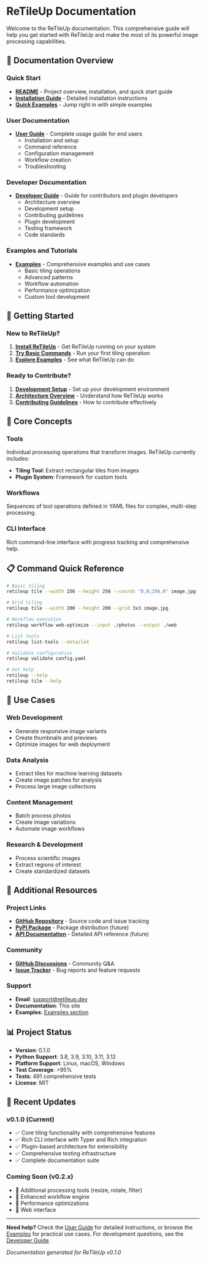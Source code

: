 # ReTileUp Documentation

Welcome to the ReTileUp documentation. This comprehensive guide will help you get started with ReTileUp and make the most of its powerful image processing capabilities.

## 📖 Documentation Overview

### Quick Start
- **[README](../README.md)** - Project overview, installation, and quick start guide
- **[Installation Guide](USER_GUIDE.md#installation)** - Detailed installation instructions
- **[Quick Examples](EXAMPLES.md#basic-tiling-operations)** - Jump right in with simple examples

### User Documentation
- **[User Guide](USER_GUIDE.md)** - Complete usage guide for end users
  - Installation and setup
  - Command reference
  - Configuration management
  - Workflow creation
  - Troubleshooting

### Developer Documentation
- **[Developer Guide](DEVELOPER_GUIDE.md)** - Guide for contributors and plugin developers
  - Architecture overview
  - Development setup
  - Contributing guidelines
  - Plugin development
  - Testing framework
  - Code standards

### Examples and Tutorials
- **[Examples](EXAMPLES.md)** - Comprehensive examples and use cases
  - Basic tiling operations
  - Advanced patterns
  - Workflow automation
  - Performance optimization
  - Custom tool development

## 🚀 Getting Started

### New to ReTileUp?

1. **[Install ReTileUp](USER_GUIDE.md#installation)** - Get ReTileUp running on your system
2. **[Try Basic Commands](README.md#quick-start)** - Run your first tiling operation
3. **[Explore Examples](EXAMPLES.md)** - See what ReTileUp can do

### Ready to Contribute?

1. **[Development Setup](DEVELOPER_GUIDE.md#development-setup)** - Set up your development environment
2. **[Architecture Overview](DEVELOPER_GUIDE.md#architecture-overview)** - Understand how ReTileUp works
3. **[Contributing Guidelines](DEVELOPER_GUIDE.md#contributing-guidelines)** - How to contribute effectively

## 🔧 Core Concepts

### Tools
Individual processing operations that transform images. ReTileUp currently includes:
- **Tiling Tool**: Extract rectangular tiles from images
- **Plugin System**: Framework for custom tools

### Workflows
Sequences of tool operations defined in YAML files for complex, multi-step processing.

### CLI Interface
Rich command-line interface with progress tracking and comprehensive help.

## 📋 Command Quick Reference

```bash
# Basic tiling
retileup tile --width 256 --height 256 --coords "0,0;256,0" image.jpg

# Grid tiling
retileup tile --width 200 --height 200 --grid 3x3 image.jpg

# Workflow execution
retileup workflow web-optimize --input ./photos --output ./web

# List tools
retileup list-tools --detailed

# Validate configuration
retileup validate config.yaml

# Get help
retileup --help
retileup tile --help
```

## 🎯 Use Cases

### Web Development
- Generate responsive image variants
- Create thumbnails and previews
- Optimize images for web deployment

### Data Analysis
- Extract tiles for machine learning datasets
- Create image patches for analysis
- Process large image collections

### Content Management
- Batch process photos
- Create image variations
- Automate image workflows

### Research & Development
- Process scientific images
- Extract regions of interest
- Create standardized datasets

## 🔗 Additional Resources

### Project Links
- **[GitHub Repository](https://github.com/yourusername/retileup)** - Source code and issue tracking
- **[PyPI Package](https://pypi.org/project/retileup/)** - Package distribution (future)
- **[API Documentation](api/)** - Detailed API reference (future)

### Community
- **[GitHub Discussions](https://github.com/yourusername/retileup/discussions)** - Community Q&A
- **[Issue Tracker](https://github.com/yourusername/retileup/issues)** - Bug reports and feature requests

### Support
- **Email**: support@retileup.dev
- **Documentation**: This site
- **Examples**: [Examples section](EXAMPLES.md)

## 📊 Project Status

- **Version**: 0.1.0
- **Python Support**: 3.8, 3.9, 3.10, 3.11, 3.12
- **Platform Support**: Linux, macOS, Windows
- **Test Coverage**: >95%
- **Tests**: 491 comprehensive tests
- **License**: MIT

## 🔄 Recent Updates

### v0.1.0 (Current)
- ✅ Core tiling functionality with comprehensive features
- ✅ Rich CLI interface with Typer and Rich integration
- ✅ Plugin-based architecture for extensibility
- ✅ Comprehensive testing infrastructure
- ✅ Complete documentation suite

### Coming Soon (v0.2.x)
- 🔄 Additional processing tools (resize, rotate, filter)
- 🔄 Enhanced workflow engine
- 🔄 Performance optimizations
- 🔄 Web interface

---

**Need help?** Check the [User Guide](USER_GUIDE.md) for detailed instructions, or browse the [Examples](EXAMPLES.md) for practical use cases. For development questions, see the [Developer Guide](DEVELOPER_GUIDE.md).

*Documentation generated for ReTileUp v0.1.0*